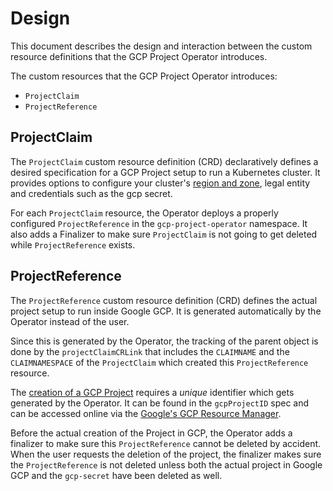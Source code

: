 # Design

This document describes the design and interaction between the custom resource definitions that the GCP Project Operator introduces.

The custom resources that the GCP Project Operator introduces:

* `ProjectClaim`
* `ProjectReference`

## ProjectClaim

The `ProjectClaim` custom resource definition (CRD) declaratively defines a desired specification for a GCP Project setup to run a Kubernetes cluster.
It provides options to configure your cluster's [region and zone](https://cloud.google.com/compute/docs/regions-zones), legal entity and credentials such as the gcp secret.

For each `ProjectClaim` resource, the Operator deploys a properly configured `ProjectReference` in the `gcp-project-operator` namespace.
It also adds a Finalizer to make sure `ProjectClaim` is not going to get deleted while `ProjectReference` exists.

## ProjectReference

The `ProjectReference` custom resource definition (CRD) defines the actual project setup to run inside Google GCP. It is generated automatically by the Operator instead of the user. 

Since this is generated by the Operator, the tracking of the parent object is done by the `projectClaimCRLink` that includes the `CLAIMNAME` and the `CLAIMNAMESPACE` of the `ProjectClaim` which created this `ProjectReference` resource.

The [creation of a GCP Project](https://cloud.google.com/resource-manager/docs/creating-managing-projects) requires a _unique_ identifier which gets generated by the Operator.
It can be found in the `gcpProjectID` spec and can be accessed online via the [Google's GCP Resource Manager](https://console.cloud.google.com/cloud-resource-manager).

Before the actual creation of the Project in GCP, the Operator adds a finalizer to make sure this `ProjectReference` cannot be deleted by accident. When the user requests the deletion of the project, the finalizer makes sure the `ProjectReference` is not deleted unless both the actual project in Google GCP and the `gcp-secret` have been deleted as well.
